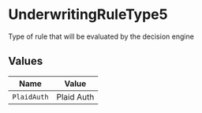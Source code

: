 # UnderwritingRuleType5

Type of rule that will be evaluated by the decision engine


## Values

| Name        | Value       |
| ----------- | ----------- |
| `PlaidAuth` | Plaid Auth  |